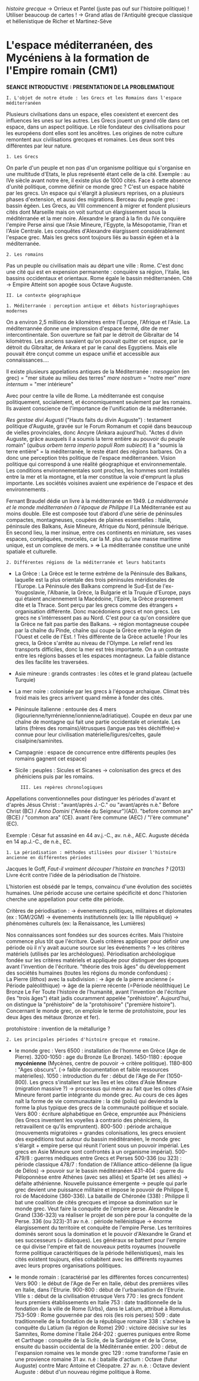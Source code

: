 *histoire grecque* -> Orrieux et Pantel (juste pas ouf sur l'histoire politique)
! Utiliser beaucoup de cartes ! -> Grand atlas de l'Antiquité grecque classique et héllenistique de Richer et Martinez-Sève

# L'espace méditerranéen, des Mycéniens à la formation de l'Empire romain (CM1)

**SEANCE INTRODUCTIVE : PRESENTATION DE LA PROBLEMATIQUE**

	I. L'objet de notre étude : les Grecs et les Romains dans l'espace méditerranéen

Plusieurs civilsations dans un espace, elles coexistent et exercent des influences les unes sur les autres. Les Grecs jouent un grand rôle dans cet espace, dans un aspect politique. Le rôle fondateur des civilisations pour les européens dont elles sont les ancêtres. Les origines de notre culture remontent aux civilisations grecques et romaines. Les deux sont très différentes par leur nature. 

	1. Les Grecs

On parle d'un peuple et non pas d'un organisme politique qui s'organise en une multitude d'Etats, le plus représenté étant celle de la cité. 
Exemple : au IVe siècle avant notre ère, il existe plus de 1000 cités. Face à cette absence d'unité politique, comme définir ce monde grec ? C'est un espace habité par les grecs. Un espace qui s'élargit à plusieurs reprises, on a plusieurs phases d'extension, et aussi des migrations. 
Berceau du peuple grec : bassin égéen. 
Les Grecs, au VIII commencent à migrer et fondent plusieurs cités dont Marseille mais on voit surtout un élargissement sous la méditérranée et la mer noire. 
Alexandre le grand à la fin du IVe conquière l'empire Perse ainsi que l'Asie Mineure, l'Egypte, la Mésopotamie, l'Iran et l'Asie Centrale. Les conquêtes d'Alexandre élargissent considérablement l'espace grec. Mais les grecs sont toujours liés au bassin égéen et à la méditerranée. 

	2. Les romains

Pas un peuple ou civilisation mais au départ une ville : Rome. 
C'est donc une cité qui est en expension permanente : conquière sa région, l'italie, les bassins occidentaux et orientaux. Rome égale le bassin méditerranéen. 
Cité -> Empire
Atteint son apogée sous Octave Auguste. 

	II. Le contexte géographique

	1. Méditerranée : perception antique et débats historiographiques modernes

On a environ 2,5 millions de kilomètres entre l'Europe, l'Afrique et l'Asie. La méditerrannée donne une impression d'espace fermé, dite de mer intercontinentale. Son ouverture se fait par le détroit de Gibraltar de 14 kilomètres. Les anciens savaient qu'on pouvait quitter cet espace, par le détroit du Gibraltar, de Ankara et par le canal des Egyptiens. Mais elle pouvait être conçut comme un espace unifié et accessible aux connaissances....

Il existe plusieurs appelations antiques de la Méditerranée : 
*mesogeion* (en grec) = "mer située au milieu des terres"
*mare nostrum* = "notre mer"
*mare internum* = "mer intérieure"

Avec pour centre la ville de Rome. La méditerranée est conquise politiquement, socialement, et économiquement seulement par les romains. Ils avaient conscience de l'importance de l'unification de la méditerranée.

*Res gestae divi Augusti* ("Hauts faits du divin Auguste") : testament politique d'Auguste, gravée sur le Forum Romanum et copié dans beaucoup de vielles provinciales, donc Ancyre (Ankara aujourd'hui).
"Actes d divin Auguste, grâce auxquels il a soumis la terre entière au pouvoir du peuple romain" (*quibus orbem terra imperio populi Rom subiecit*)
Il a "soumis la terre entière" = la méditerranée, le reste étant des régions barbares. On a donc une perception très politique de l'espace méditerranéen. Vision politique qui correspond à une réalité géographique et environnementale. Les conditions environnementales sont proches, les hommes sont installés entre la mer et la montagne,  et la mer constitue la voie d'emprunt la plus importante. Les sociétés voisines avaient une expérience de l'espace et des environnements .

Fernant Braudel dédie un livre à la méditerranée en 1949. *La méditerranée et le monde méditerranéen à l'époque de Philippe II* La Méditerranée est au moins double. Elle est composée tout d’abord d’une série de péninsules compactes, montagneuses, coupées de plaines essentielles : Italie, péninsule des Balkans, Asie Mineure, Afrique du Nord, péninsule Ibérique. En second lieu, la mer insinue, entre ces continents en miniature, ses vases espaces, compliquées, morcelés, car la M. plus qu’une masse maritime unique, est un complexe de mers. » => La méditerranée constitue une unité spatiale et culturelle.

	2. Différentes régions de la méditerranée et leurs habitants 

- La Grèce : 
La Grèce est le terme extrême de la Péninsule des Balkans, laquelle est la plus orientale des trois péninsules méridionales de l'Europe. La Péninsule des Balkans comprend le Sud-Est de l'ex-Yougoslavie, l'Albanie, la Grèce, la Bulgarie et la Truquie d'Europe, pays qui étaient anciennement la Macédoine, l'Epire, la Grèce proprement dite et la Thrace. Sont perçu par les grecs comme des étrangers + organisation différente. Donc macédoniens grecs et non grecs. 
Les grecs ne s'intérressent pas au Nord. C'est pour ca qu'on considère que la Grèce ne fait pas partie des Balkans. -> région montagneuse coupée par la chaîne du Pinde, chaîne qui coupe la Grèce entre la région de l'Ouest et celle de l'Est. 
! Très différente de la Grèce actuelle ! Pour les grecs, la Grèce s'arrête au niveau de l'Olympe. 
Le relief rend les transports difficiles, donc la mer est très importante. On a un contraste entre les régions basses et les espaces montagneux. La faible distance des îles facilite les traversées. 
- Asie mineure : grands contrastes : les côtes et le grand plateau (actuelle Turquie) 
- La mer noire : colonisée par les grecs à l'époque archaique. Climat très froid mais les grecs arrivent quand même à fonder des cités. 
- Péninsule italienne : entourée des 4 mers (ligourienne/tyrrénienne/ionnienne/adriatique). 
Coupée en deux par une chaîne de montagne qui fait une partie occidentale et orientale.
Les latins (frères des romains)/étrusques (langue pas très déchiffrée)-> connue pour leur civilisation matérielle/ligures/celtes, gaule cisalpine/saminites.
- Campagnie : espace de concurrence entre différents peuples (les romains gagnent cet espace)
- Sicile : peuples : Sicules et Sicanes -> colonisation des grecs et des phéniciens puis par les romains. 

		III. Les repères chronologiques

Appellations conventionnelles pour distinguer les périodes d'avant et d'après Jésus Christ : 
"avant/après J.-C." ou "avant/après n.è."
Before Christ (BC) / *Anno Domini* ("Année du Seigneur")(AD).
"before common ara" (BCE) / "common ara" (CE).
avant l'ère commune (AEC) / "l'ère commune" (EC).

Exemple : 
César fut assasiné en 44 av.j.-C., av. n.è., AEC.
Auguste décéda en 14 ap.J.-C., de n.è., EC. 

	1. La périodisation : méthodes utilisées pour diviser l'histoire ancienne en différentes périodes

Jacques le Goff, *Faut-il vraiment découper l'histoire en tranches ?* (2013) Livre écrit contre l'idée de la périodisation de l'histoire. 

L'historien est obsédé par le temps, convaincu d'une évolution des sociétés humaines. Une période accuse une certaine spécificité et donc l'historien cherche une appellation pour cette dite période.

Critères de périodisation : 
-> évenements politiques, militaires et diplomates (ex : 1GM/2GM)
-> évenements institutionnels (ex: la IIIe république)
-> phénomènes culturels (ex: la Renaissance, les Lumières)

Nos connaissances sont fondées sur des sources écrites. Mais l'histoire commence plus tôt que l'écriture. Quels critères appliquer pour définir une période où il n'y avait aucune source sur les événements ? -> les critères matériels (utilisés par les archéologues). Périodisation archéologique fondée sur les critères matériels et appliquée pour distinguer des époques avant l'invention de l'écriture. 
"théorie des trois âges" du développement des sociétés humaines (toutes les régions du monde confondues) :  
La Pierre (*lithos*) avec la subdivision : 
	-> âge de la pierre ancienne (= Période paléolithique)
	-> âge de la pierre récente (=Période néolithique)
Le Bronze 
Le Fer
Toute l'histoire de l'humanité, avant l'invention de l'écriture (les "trois âges") était jadis couramment appelée "préhistoire". Aujourd'hui, on distingue la "préhistoire" de la "protohisoire" ("première histoire"). Concernant le monde grec, on emploie le terme de protohistoire, pour les deux âges des métaux (bronze et fer). 

protohistoire : invention de la métallurige ?

	2. Les principales périodes d'histoire grecque et romaine.

- le monde grec : 
Vers 6500 : installation de l'homme en Grèce (Age de Pierre).
3200-1050 : age du Bronze (Le Bronze).
	1450-1180 : époque **mycénienne** (Mycènes, centre de pouvoir -> critère politique).
1180-800 : "Ages obscurs". (-> faible documentation et faible ressources matérielles).
1050 : introduction du fer : début de l'Age de Fer (1050-800).
Les grecs s'installent sur les îles et les côtes d'Asie Mineure (migration massive ?) -> processus qui mène au fait que les côtes d'Asie Mineure feront partie intégrante du monde grec. 
Au cours de ces âges naît la forme de vie communautaire : la cité (polis) qui deviendra la forme la plus typique des grecs de la communauté politique et sociale.
Vers 800 : écriture alphabétique en Grèce, empruntée aux Phéniciens (les Grecs inventent les voyelles à contrario des phéniciens, ils retravaillent ce qu'ils empruntent).
800-500 : période archaique (mouvements migratoires = grandes colonisations, les grecs envoient des expéditions tout autour du bassin méditéranéen, le monde grec s'élargit + empire perse qui réunit l'orient sous un pouvoir impérial. Les grecs en Asie Mineure sont confrontés à un organisme impérial).
500-479/8 : guerres médiques entre Grecs et Perses
500-336 (ou 323) : période classique 
		478/7 : fondation de l'Alliance attico-délienne (la ligue de Délos) -> pouvoir sur le bassin méditéranéen
	431-404 : guerre du Péloponnèse entre Athènes (avec ses alliés) et Sparte (et ses alliés) -> défaite athénienne. 
	Nouvelle puissance émergente -> peuple qui parle grec devient une puissance militaire et impose le pouvoir de Philippe II, roi de Macédoine (360-336). La bataille de Chéronée (338) : Philippe II bat une coalition de cités grecques et impose sa domination sur le monde grec. Veut faire la conquête de l'empire perse. Alexandre le Grand (336-323) va réaliser le projet de son père pour la conquête de la Perse. 
336 (ou 323)-31 av n.è. : période hellénistique -> énorme élargissement du territoire et conquête de l'empire Perse. Les territoires dominés seront sous la domination et le pouvoir d'Alexandre le Grand et ses successeurs (= dialoques). 
Les généraux se battent pour l'empire ce qui divise l'empire et fait de nouveaux petits royaumes (nouvelle forme politique caractéritiques de la période héllenistiques), mais les cités existent toujours, elles cohabitent avec les différents royaumes avec leurs propres organisations politiques. 

- le monde romain : (caractérisé par les différentes forces concurrentes)
Vers 900 : le début de l'Age de Fer en Italie, début des premières villes en Italie, dans l'Etrurie. 
900-800 : début de l'urbanisation de l'Etrurie. 
VIIIe s : début de la civilisation étrusque 
Vers 770 : les grecs fondent leurs premiers établissements en Italie 
753 : date traditionnelle de la fondation de la ville de Rome (Urbs), dans le Latium, attribué à Romulus. 
753-509 : Rome gouvernée par des rois (les rois perses)
509 : date traditionnelle de la fondation de la république romaine
338 : s'achève la conquête du Latium (la région de Rome)
290 : victoire décisive sur les Samnites, Rome domine l'Italie
264-202 : guerres puniques entre Rome et Carthage : conquête de la Sicile, de la Sardaigne et de la Corse, ensuite du bassin occidental de la Méditérranée entier. 
200 : début de l'expansion romaine ves le monde grec 
129 : rome transforme l'asie en une provience romaine
31 av. n.è : bataille d'actium : Octave (futur Auguste) contre Marc Antoine et Cléopatre. 
27 av. n.è. : Octave devient Auguste : début d'un nouveau régime politique à Rome. 


